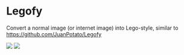 # Legofy
 Convert a normal image (or internet image) into  Lego-style, similar to https://github.com/JuanPotato/Legofy



<img src="Figures/Legofy1B.gif"  /> 





<img src="Figures/LegofyC.gif"  /> 



